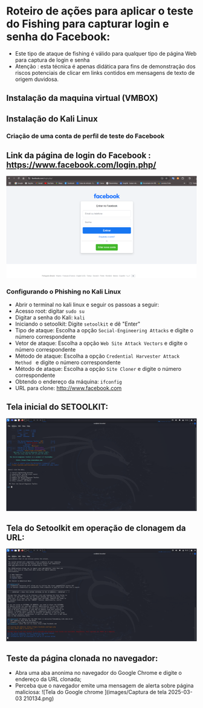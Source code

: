 # Roteiro de ações para aplicar o teste do Fishing para capturar login e senha do Facebook:
- Este tipo de ataque de fishing é válido para qualquer tipo de página Web para captura de login e senha
- Atenção : esta técnica é apenas didática para fins de demonstração dos riscos potenciais de clicar em links contidos em mensagens de texto de origem duvidosa.
## Instalação da maquina virtual (VMBOX)
## Instalação do Kali Linux 
### Criação de uma conta de perfil de teste do Facebook
## Link da página de login do Facebook : https://www.facebook.com/login.php/

![Página de Login do Facebook](images/pagina-login-facebook.png)

### Configurando o Phishing no Kali Linux
- Abrir o terminal no kali linux e seguir os passoas a seguir:
- Acesso root: digitar ``` sudo su ```
- Digitar a senha do Kali: ````kali ````
- Iniciando o setoolkit: Digite ``` setoolkit ``` e dê "Enter"
- Tipo de ataque: Escolha a opção ``` Social-Engineering Attacks ``` e digite o número correspondente
- Vetor de ataque: Escolha a opção ``` Web Site Attack Vectors ``` e digite o número correspondente
- Método de ataque: Escolha a opção ```Credential Harvester Attack Method ``` e digite o número correspondente
- Método de ataque: Escolha a opção ``` Site Cloner ``` e digite o número correspondente
- Obtendo o endereço da máquina: ``` ifconfig ```
- URL para clone: http://www.facebook.com

## Tela inicial do SETOOLKIT:
![Tela do Setoolkit inicial](images/VirtualBox_kali-linux-2024.4-virtualbox-amd64_03_03_2025_16_53_02.png)

## Tela do Setoolkit em operação de clonagem da URL:
![Tela do Setoolkit em operação ](images/VirtualBox_kali-linux-2024.4-virtualbox-amd64_03_03_2025_20_31_57.png)

## Teste da página clonada no navegador:
- Abra uma aba anonima no navegador do Google Chrome e digite o endereço da URL clonada;
- Perceba que o navegador emite uma mensagem de alerta sobre página maliciosa:
![Tela do Google chrome ](images/Captura de tela 2025-03-03 210134.png)


